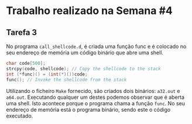 # Trabalho realizado na Semana #4

## Tarefa 3

No programa `call_shellcode.d`, é criada uma função func e é colocado no seu endereço de memória um código binário que abre uma shell. 

```c
char code[500];
strcpy(code, shellcode); // Copy the shellcode to the stack
int (*func)() = (int(*)())code;
func(); // Invoke the shellcode from the stack
```

Utilizando o ficheiro `Make` fornecido, são criados dois binários: `a32.out` e `a64.out`. Executando qualquer um destes podemos observar que é aberta uma shell. Isto acontece porque o programa chama a função `func`. No seu endereço de memória está o programa binário, sendo este o código executado.